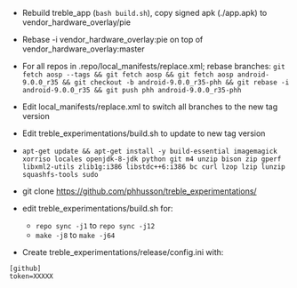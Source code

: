 - Rebuild treble_app (`bash build.sh`), copy signed apk (./app.apk) to vendor_hardware_overlay/pie
- Rebase -i vendor_hardware_overlay:pie on top of vendor_hardware_overlay:master
- For all repos in .repo/local_manifests/replace.xml; rebase branches:
`git fetch aosp --tags && git fetch aosp && git fetch aosp android-9.0.0_r35 && git checkout -b android-9.0.0_r35-phh && git rebase -i android-9.0.0_r35 && git push phh android-9.0.0_r35-phh`
- Edit local_manifests/replace.xml to switch all branches to the new tag version
- Edit treble_experimentations/build.sh to update to new tag version

- `apt-get update && apt-get install -y build-essential imagemagick xorriso locales openjdk-8-jdk python git m4 unzip bison zip gperf libxml2-utils zlib1g:i386 libstdc++6:i386 bc curl lzop lzip lunzip squashfs-tools sudo`
- git clone https://github.com/phhusson/treble_experimentations/
- edit treble_experimentations/build.sh for:
  - `repo sync -j1` to `repo sync -j12`
  - `make -j8` to `make -j64`
- Create treble_experimentations/release/config.ini with:
```
[github]
token=XXXXX
```